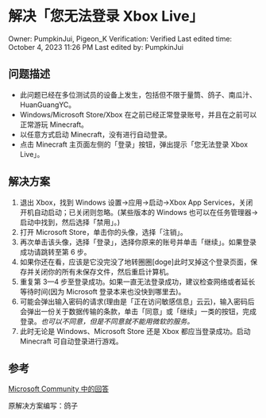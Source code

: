 # 解决「您无法登录 Xbox Live」

Owner: PumpkinJui, Pigeon_K
Verification: Verified
Last edited time: October 4, 2023 11:26 PM
Last edited by: PumpkinJui

## 问题描述

- 此问题已经在多位测试员的设备上发生，包括但不限于量筒、鸽子、南瓜汁、HuanGuangYC。
- Windows/Microsoft Store/Xbox 在之前已经正常登录账号，并且在之前可以正常游玩 Minecraft。
- 以任意方式启动 Minecraft，没有进行自动登录。
- 点击 Minecraft 主页面左侧的「登录」按钮，弹出提示「您无法登录 Xbox Live」。

## 解决方案

1. 退出 Xbox，找到 Windows 设置→应用→启动→Xbox App Services，关闭开机自动启动；已关闭则忽略。(某些版本的 Windows 也可以在任务管理器→启动中找到，然后选择「禁用」。)
2. 打开 Microsoft Store，单击你的头像，选择「注销」。
3. 再次单击该头像，选择「登录」，选择你原来的账号并单击「继续」。如果登录成功请跳转至第 6 步。
4. 如果你还在看，应该是它没完没了地转圈圈[doge]此时叉掉这个登录页面，保存并关闭你的所有未保存文件，然后重启计算机。
5. 重复第 3—4 步至登录成功。如果一直无法登录成功，建议检查网络或者延长等待时间(因为 Microsoft 登录本来也没快到哪里去)。
6. 可能会弹出输入密码的请求(理由是「正在访问敏感信息」云云)，输入密码后会弹出一份关于数据传输的条款，单击「同意」或「继续」一类的按钮，完成登录。*也可以不同意，但是不同意就不能用微软的服务。*
7. 此时无论是 Windows、Microsoft Store 还是 Xbox 都应当登录成功。启动 Minecraft 可自动登录进行游戏。

## 参考

[Microsoft Community 中的回答](https://answers.microsoft.com/zh-hans/xbox/forum/all/%e6%82%a8%e6%97%a0%e6%b3%95%e7%99%bb%e5%bd%95xbox/7faf186f-23c0-45b0-9114-c88d551aa7bd)

原解决方案编写：鸽子